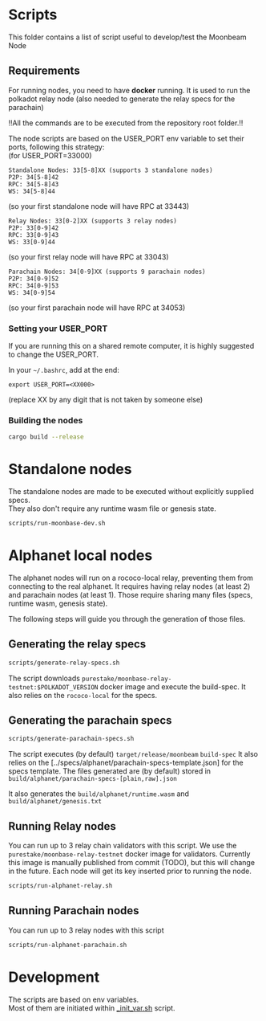 # Scripts

This folder contains a list of script useful to develop/test the Moonbeam Node

## Requirements

For running nodes, you need to have **docker** running.
It is used to run the polkadot relay node (also needed to generate the relay specs for the parachain)

!!All the commands are to be executed from the repository root folder.!!

The node scripts are based on the USER_PORT env variable to set their
ports, following this strategy:  
(for USER_PORT=33000)

```
Standalone Nodes: 33[5-8]XX (supports 3 standalone nodes)
P2P: 34[5-8]42
RPC: 34[5-8]43
WS: 34[5-8]44
```

(so your first standalone node will have RPC at 33443)

```
Relay Nodes: 33[0-2]XX (supports 3 relay nodes)
P2P: 33[0-9]42
RPC: 33[0-9]43
WS: 33[0-9]44
```

(so your first relay node will have RPC at 33043)

```
Parachain Nodes: 34[0-9]XX (supports 9 parachain nodes)
P2P: 34[0-9]52
RPC: 34[0-9]53
WS: 34[0-9]54
```

(so your first parachain node will have RPC at 34053)

### Setting your USER_PORT

If you are running this on a shared remote computer, it is highly suggested to change the USER_PORT.

In your `~/.bashrc`, add at the end:

```
export USER_PORT=<XX000>
```

(replace XX by any digit that is not taken by someone else)

### Building the nodes

```bash
cargo build --release
```

# Standalone nodes

The standalone nodes are made to be executed without explicitly supplied specs.  
They also don't require any runtime wasm file or genesis state.

```bash
scripts/run-moonbase-dev.sh
```

# Alphanet local nodes

The alphanet nodes will run on a rococo-local relay, preventing them from connecting to the real alphanet.
It requires having relay nodes (at least 2) and parachain nodes (at least 1).
Those require sharing many files (specs, runtime wasm, genesis state).

The following steps will guide you through the generation of those files.

## Generating the relay specs

```bash
scripts/generate-relay-specs.sh
```

The script downloads `purestake/moonbase-relay-testnet:$POLKADOT_VERSION` docker image and execute the build-spec.
It also relies on the `rococo-local` for the specs.

## Generating the parachain specs

```bash
scripts/generate-parachain-specs.sh
```

The script executes (by default) `target/release/moonbeam` `build-spec`
It also relies on the [../specs/alphanet/parachain-specs-template.json] for the specs template.
The files generated are (by default) stored in `build/alphanet/parachain-specs-[plain,raw].json`

It also generates the `build/alphanet/runtime.wasm` and `build/alphanet/genesis.txt`

## Running Relay nodes

You can run up to 3 relay chain validators with this script. We use the `purestake/moonbase-relay-testnet` docker image for validators. Currently this image is manually published from commit (TODO), but this will change in the future.
Each node will get its key inserted prior to running the node.

```bash
scripts/run-alphanet-relay.sh
```

## Running Parachain nodes

You can run up to 3 relay nodes with this script

```bash
scripts/run-alphanet-parachain.sh
```

# Development

The scripts are based on env variables.  
Most of them are initiated within [\_init_var.sh](_init_var.sh) script.
